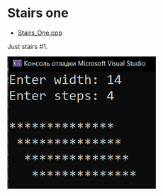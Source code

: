 # Stairs one
* [Stairs_One.cpp](Stairs_One.cpp)
<p>Just stairs #1.</p>
<img src="/images/Stairs_One.png">
